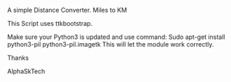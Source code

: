 A simple Distance Converter. Miles to KM


This Script uses ttkbootstrap.


Make sure your Python3 is updated and use command:
Sudo apt-get install python3-pil python3-pil.imagetk 
This will let the module work correctly.

Thanks

AlphaSkTech
